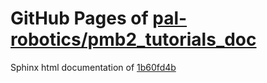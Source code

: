 GitHub Pages of [pal-robotics/pmb2_tutorials_doc](https://github.com/pal-robotics/pmb2_tutorials_doc.git)
===
Sphinx html documentation of [1b60fd4b](https://github.com/pal-robotics/pmb2_tutorials_doc/tree/1b60fd4b43adf7bdbaa53f43ea537a823e119cf9)
